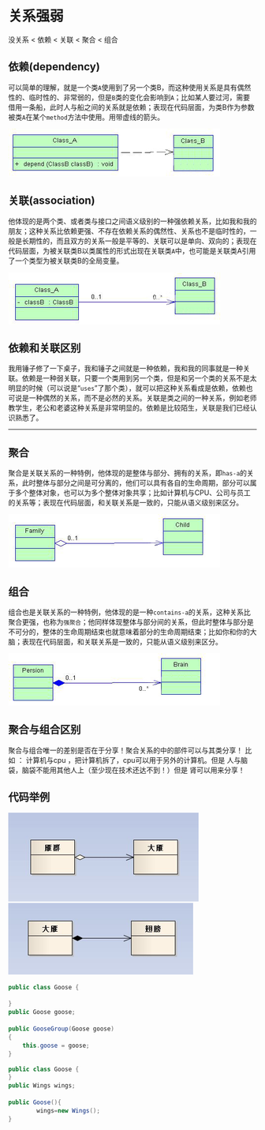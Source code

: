 # 关系强弱

没关系 < 依赖 < 关联 < 聚合 < 组合

## 依赖(dependency)

可以简单的理解，就是一个类`A`使用到了另一个类B，而这种使用关系是具有偶然性的、临时性的、非常弱的，但是`B`类的变化会影响到`A`；比如某人要过河，需要借用一条船，此时人与船之间的关系就是依赖；表现在代码层面，为类B作为参数被类`A`在某个`method`方法中使用。用带虚线的箭头。

![class_0](/images/类图0.jpg)

## 关联(association)

他体现的是两个类、或者类与接口之间语义级别的一种强依赖关系，比如我和我的朋友；这种关系比依赖更强、不存在依赖关系的偶然性、关系也不是临时性的，一般是长期性的，而且双方的关系一般是平等的、关联可以是单向、双向的；表现在代码层面，为被关联类B以类属性的形式出现在关联类`A`中，也可能是关联类A引用了一个类型为被关联类B的全局变量。

![class_1](/images/类图1.jpg)

## 依赖和关联区别

我用锤子修了一下桌子，我和锤子之间就是一种依赖，我和我的同事就是一种关联。依赖是一种弱关联，只要一个类用到另一个类，但是和另一个类的关系不是太明显的时候（可以说是“`uses`”了那个类），就可以把这种关系看成是依赖，依赖也可说是一种偶然的关系，而不是必然的关系。关联是类之间的一种关系，例如老师教学生，老公和老婆这种关系是非常明显的。依赖是比较陌生，关联是我们已经认识熟悉了。

---

## 聚合

聚合是关联关系的一种特例，他体现的是整体与部分、拥有的关系，即`has-a`的关系，此时整体与部分之间是可分离的，他们可以具有各自的生命周期，部分可以属于多个整体对象，也可以为多个整体对象共享；比如计算机与CPU、公司与员工的关系等；表现在代码层面，和关联关系是一致的，只能从语义级别来区分。

![class_2](/images/类图2.jpg)

## 组合

组合也是关联关系的一种特例，他体现的是一种`contains-a`的关系，这种关系比聚合更强，也称为`强聚合`；他同样体现整体与部分间的关系，但此时整体与部分是不可分的，整体的生命周期结束也就意味着部分的生命周期结束；比如你和你的大脑；表现在代码层面，和关联关系是一致的，只能从语义级别来区分。

![class_3](/images/类图3.jpg)

## 聚合与组合区别

聚合与组合唯一的差别是否在于分享！聚合关系的中的部件可以与其类分享！ 比如 ： 计算机与cpu ，把计算机拆了，cpu可以用于另外的计算机。但是 人与脑袋，脑袋不能用其他人上（至少现在技术还达不到！）但是 肾可以用来分享！

## 代码举例

![class_4](/images/雁群0.gif)
![class_5](/images/雁群1.gif)

```java
public class Goose {

}
public Goose goose;

public GooseGroup(Goose goose)
{
    this.goose = goose;
}
```

```java
public class Goose {
}
public Wings wings;

public Goose(){
        wings=new Wings();
}
```